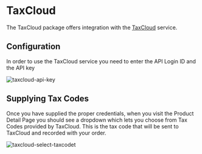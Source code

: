 # TaxCloud

The TaxCloud package offers integration with the [TaxCloud](https://taxcloud.net/) service.

## Configuration

In order to use the TaxCloud service you need to enter the API Login ID and the API key

![taxcloud-api-key](/assets/taxcloud-api-key.png)

## Supplying Tax Codes

Once you have supplied the proper credentials, when you visit the Product Detail Page you should
see a dropdown which lets you choose from Tax Codes provided by TaxCloud. This is the tax code that will be
sent to TaxCloud and recorded with your order.

![taxcloud-select-taxcodet](/assets/avalara-tax-code-dropdown.png)
